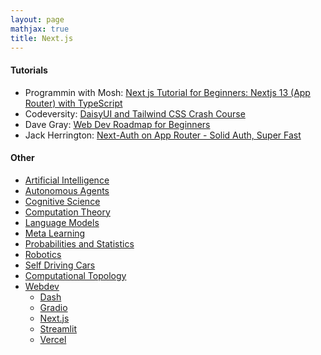 ```yaml
---
layout: page
mathjax: true
title: Next.js
---
```


#### Tutorials
* Programmin with Mosh: [Next js Tutorial for Beginners: Nextjs 13 (App Router) with TypeScript](https://www.youtube.com/watch?v=ZVnjOPwW4ZA)
* Codeversity: [DaisyUI and Tailwind CSS Crash Course](https://www.youtube.com/watch?v=th8OswsAq6Q)
* Dave Gray: [Web Dev Roadmap for Beginners](https://courses.davegray.codes/)
* Jack Herrington: [Next-Auth on App Router - Solid Auth, Super Fast](https://www.youtube.com/watch?v=md65iBX5Gxg)

#### Other
* [Artificial Intelligence](/artificial_intelligence)
* [Autonomous Agents](/autonomous_agents)
* [Cognitive Science](/cognitive_science)
* [Computation Theory](/computation_theory)
* [Language Models](/language_models)
* [Meta Learning](/meta_learning)
* [Probabilities and Statistics](/probabilities_and_statistics)
* [Robotics](/robotics)
* [Self Driving Cars](/self_driving_cars)
* [Computational Topology](/computational_topology)
* [Webdev](/webdev)
  * [Dash](/webdev/dash)
  * [Gradio](/webdev/gradio)
  * [Next.js](/webdev/next_js)
  * [Streamlit](/webdev/streamlit)
  * [Vercel](/webdev/vercel)
